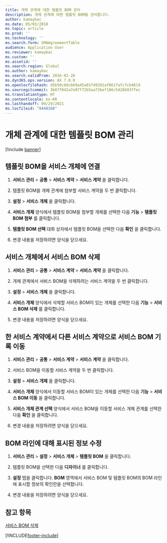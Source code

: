 ```yaml
---
title: 개체 관계에 대한 템플릿 BOM 관리
description: 개체 관계에 대한 템플릿 BOM을 관리합니다.
author: kamaybac
ms.date: 05/03/2018
ms.topic: article
ms.prod: ''
ms.technology: ''
ms.search.form: SMAAgreementTable
audience: Application User
ms.reviewer: kamaybac
ms.custom: ''
ms.assetid: ''
ms.search.region: Global
ms.author: kamaybac
ms.search.validFrom: 2016-02-28
ms.dyn365.ops.version: AX 7.0.0
ms.openlocfilehash: d5b50c8dcb69a45a01f49201af861fafcfcb4619
ms.sourcegitcommit: 3b87f042a7e97f72b5aa73bef186c5426b937fec
ms.translationtype: HT
ms.contentlocale: ko-KR
ms.lasthandoff: 09/29/2021
ms.locfileid: "8448168"
---
```

# <a name="manage-template-boms-on-object-relations"></a>개체 관계에 대한 템플릿 BOM 관리 

[!include [banner](../includes/banner.md)]


## <a name="attach-a-template-bom-to-a-service-object"></a>템플릿 BOM을 서비스 개체에 연결

1.  **서비스 관리** \> **공통** \> **서비스 계약** \> **서비스 계약** 을 클릭합니다.

2.  템플릿 BOM을 개체 관계에 첨부할 서비스 계약을 두 번 클릭합니다.

3.  **설정** \> **서비스 개체** 을 클릭합니다.

4.  **서비스 개체** 양식에서 템플릿 BOM을 첨부할 개체를 선택한 다음 **기능** \> **템플릿 BOM 첨부** 를 클릭합니다.

5.  **템플릿 BOM 선택** 대화 상자에서 템플릿 BOM을 선택한 다음 **확인** 을 클릭합니다.

6.  변경 내용을 저장하려면 양식을 닫으세요.

## <a name="delete-a-service-bom-from-a-service-object"></a>서비스 개체에서 서비스 BOM 삭제

1.  **서비스 관리** \> **공통** \> **서비스 계약** \> **서비스 계약** 을 클릭합니다.

2.  개체 관계에서 서비스 BOM을 삭제하려는 서비스 계약을 두 번 클릭합니다.

3.  **설정** \> **서비스 개체** 을 클릭합니다.

4.  **서비스 개체** 양식에서 삭제할 서비스 BOM이 있는 개체를 선택한 다음 **기능** \> **서비스 BOM 삭제** 를 클릭합니다.

5.  변경 내용을 저장하려면 양식을 닫으세요.

## <a name="move-the-service-bom-history-from-one-service-agreement-to-another"></a>한 서비스 계약에서 다른 서비스 계약으로 서비스 BOM 기록 이동

1.  **서비스 관리** \> **공통** \> **서비스 계약** \> **서비스 계약** 을 클릭합니다.

2.  서비스 BOM을 이동할 서비스 계약을 두 번 클릭합니다.

3.  **설정** \> **서비스 개체** 을 클릭합니다.

4.  **서비스 개체** 양식에서 이동할 서비스 BOM이 있는 개체를 선택한 다음 **기능** \> **서비스 BOM 이동** 을 클릭합니다.

5.  **서비스 개체 관계 선택** 양식에서 서비스 BOM을 이동할 서비스 개체 관계를 선택한 다음 **확인** 을 클릭합니다.

6.  변경 내용을 저장하려면 양식을 닫으세요.

## <a name="modify-the-information-displayed-for-a-bom-line"></a>BOM 라인에 대해 표시된 정보 수정

1.  **서비스 관리** \> **설정** \> **서비스 개체** \> **템플릿 BOM** 을 클릭합니다.

2.  템플릿 BOM을 선택한 다음 **디자이너** 를 클릭합니다.

3.  **설정** 탭을 클릭합니다. **BOM** 영역에서 서비스 BOM 및 템플릿 BOM의 BOM 라인에 표시할 정보의 확인란을 선택합니다.

4.  변경 내용을 저장하려면 양식을 닫으세요.

## <a name="see-also"></a>참고 항목

[서비스 BOM 삭제](delete-service-bom.md)

  




[!INCLUDE[footer-include](../../includes/footer-banner.md)]